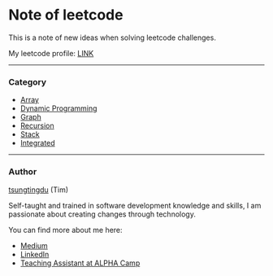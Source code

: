 # Note of leetcode

This is a note of new ideas when solving leetcode challenges. 

My leetcode profile: [LINK](https://leetcode.com/canopus/)

***
### Category

* [Array](https://github.com/tsungtingdu/leetcode-note/blob/master/array.md)
* [Dynamic Programming](https://github.com/tsungtingdu/leetcode-note/blob/master/dp.md)
* [Graph](https://github.com/tsungtingdu/leetcode-note/blob/master/graph.md)
* [Recursion](https://github.com/tsungtingdu/leetcode-note/blob/master/recursion.md)
* [Stack](https://github.com/tsungtingdu/leetcode-note/blob/master/stack.md)
* [Integrated](https://github.com/tsungtingdu/leetcode-note/blob/master/integrated.md)

***
### Author
[tsungtingdu](https://github.com/tsungtingdu) (Tim)

Self-taught and trained in software development knowledge and skills, I am passionate about creating changes through technology.

You can find more about me here:
* [Medium](https://medium.com/tds-note)
* [LinkedIn](https://www.linkedin.com/in/tsung-ting-tu/)
* [Teaching Assistant at ALPHA Camp](https://lighthouse.alphacamp.co/users/3247/ta_profile)
